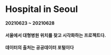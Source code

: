 # Hospital in Seoul


**20210623 ~ 20210628**


#### 서울에서 대형병원 위치를 찾고 시각화하는 프로젝트다.
#### 데이터의 출처는 공공데이터 포털이다


